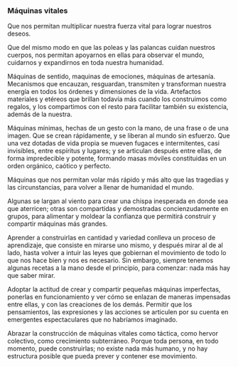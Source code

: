 ### Máquinas vitales

Que nos permitan multiplicar nuestra fuerza vital para lograr nuestros deseos.

Que del mismo modo en que las poleas y las palancas cuidan nuestros cuerpos, nos permitan apoyarnos en ellas para observar el mundo, cuidarnos y expandirnos en toda nuestra humanidad.

Máquinas de sentido, maquinas de emociones, máquinas de artesanía. Mecanismos que encauzan, resguardan, transmiten y transforman nuestra energía en todos los órdenes y dimensiones de la vida. Artefactos materiales y etéreos que brillan todavía más cuando los construimos como regalos, y los compartimos con el resto para facilitar también su existencia, además de la nuestra.

Máquinas mínimas, hechas de un gesto con la mano, de una frase o de una imagen. Que se crean rápidamente, y se liberan al mundo sin esfuerzo. Que una vez dotadas de vida propia se mueven fugaces e intermitentes, casi invisibles, entre espíritus y lugares; y se articulan después entre ellas, de forma impredecible y potente, formando masas móviles constituidas en un orden orgánico, caótico y perfecto.

Máquinas que nos permitan volar más rápido y más alto que las tragedias y las circunstancias, para volver a llenar de humanidad el mundo.

Algunas se largan al viento para crear una chispa inesperada en donde sea que aterricen; otras son compartidas y demostradas concienzudamente en grupos, para alimentar y moldear la confianza que permitirá construir y compartir máquinas más grandes.

Aprender a construirlas en cantidad y variedad conlleva un proceso de aprendizaje, que consiste en mirarse uno mismo, y después mirar al de al lado, hasta volver a intuir las leyes que gobiernan el movimiento de todo lo que nos hace bien y nos es necesario. Sin embargo, siempre tenemos algunas recetas a la mano desde el principio, para comenzar: nada más hay que saber mirar.

Adoptar la actitud de crear y compartir pequeñas máquinas imperfectas, ponerlas en funcionamiento y ver cómo se enlazan de maneras impensadas entre ellas, y con las creaciones de los demás. Permitir que los pensamientos, las expresiones y las acciones se articulen por su cuenta en emergentes espectaculares que no habríamos imaginado.

Abrazar la construcción de máquinas vitales como táctica, como hervor colectivo, como crecimiento subterráneo. Porque toda persona, en todo momento, puede construirlas; no existe nada más humano, y no hay estructura posible que pueda prever y contener ese movimiento.
